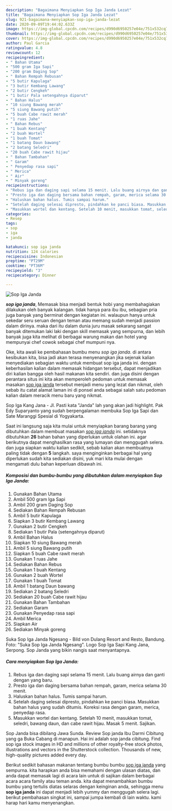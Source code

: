 ```yaml
---
description: "Bagaimana Menyiapkan Sop Iga Janda Lezat"
title: "Bagaimana Menyiapkan Sop Iga Janda Lezat"
slug: 921-bagaimana-menyiapkan-sop-iga-janda-lezat
date: 2020-09-09T19:44:02.633Z
image: https://img-global.cpcdn.com/recipes/d990d6950257e04e/751x532cq70/sop-iga-janda-foto-resep-utama.jpg
thumbnail: https://img-global.cpcdn.com/recipes/d990d6950257e04e/751x532cq70/sop-iga-janda-foto-resep-utama.jpg
cover: https://img-global.cpcdn.com/recipes/d990d6950257e04e/751x532cq70/sop-iga-janda-foto-resep-utama.jpg
author: Paul Garcia
ratingvalue: 4.8
reviewcount: 12
recipeingredient:
- " Bahan Utama"
- "500 gram Iga Sapi"
- "200 gram Daging Sop"
- " Bahan Rempah Rebusan"
- "5 butir Kapulaga"
- "3 butir Kembang Lawang"
- "2 butir Cengkeh"
- "1 butir Pala setengahnya diparut"
- " Bahan Halus"
- "10 siung Bawang merah"
- "5 siung Bawang putih"
- "5 buah Cabe rawit merah"
- "1 ruas Jahe"
- " Bahan Rebus"
- "1 buah Kentang"
- "2 buah Wortel"
- "1 buah Tomat"
- "1 batang Daun bawang"
- "2 batang Seledri"
- "20 buah Cabe rawit hijau"
- " Bahan Tambahan"
- " Garam"
- " Penyedap rasa sapi"
- " Merica"
- " Air"
- " Minyak goreng"
recipeinstructions:
- "Rebus iga dan daging sapi selama 15 menit. Lalu buang airnya dan ganti dengan yang baru."
- "Presto iga dan daging bersama bahan rempah, garam, merica selama 30 menit."
- "Haluskan bahan halus. Tumis sampai harum."
- "Setelah daging selesai dipresto, pindahkan ke panci biasa. Masukkan bahan halus yang sudah ditumis. Koreksi rasa dengan garam, merica, penyedap rasa."
- "Masukkan wortel dan kentang. Setelah 10 menit, masukkan tomat, seledri, bawang daun, dan cabe rawit hijau. Masak 5 menit. Sajikan."
categories:
- Resep
tags:
- sop
- iga
- janda

katakunci: sop iga janda 
nutrition: 124 calories
recipecuisine: Indonesian
preptime: "PT29M"
cooktime: "PT36M"
recipeyield: "3"
recipecategory: Dinner

---
```



![Sop Iga Janda](https://img-global.cpcdn.com/recipes/d990d6950257e04e/751x532cq70/sop-iga-janda-foto-resep-utama.jpg)

<b><i>sop iga janda</i></b>, Memasak bisa menjadi bentuk hobi yang membahagiakan dilakukan oleh banyak kalangan. tidak hanya para ibu ibu, sebagian pria juga banyak yang berminat dengan kegiatan ini. walaupun hanya untuk sekedar seru seruan dengan teman atau memang sudah menjadi passion dalam dirinya. maka dari itu dalam dunia juru masak sekarang sangat banyak ditemukan laki laki dengan skill memasak yang sempurna, dan lebih banyak juga kita melihat di berbagai warung makan dan hotel yang mempunyai chef cowok sebagai chef mumpuni nya.

Oke, kita awali ke pembahasan bumbu menu <i>sop iga janda</i>. di antara kesibukan kita, bisa jadi akan terasa menyenangkan jika sejenak kalian menyediakan sebagian waktu untuk membuat sop iga janda ini. dengan keberhasilan kalian dalam memasak hidangan tersebut, dapat menjadikan diri kalian bangga oleh hasil makanan kita sendiri. dan juga disini dengan perantara situs ini kita akan memperoleh pedoman untuk memasak masakan <u>sop iga janda</u> tersebut menjadi menu yang lezat dan nikmat, oleh sebab itu catat alamat laman ini di ponsel anda sebagai salah satu pedoman kalian dalam meracik menu baru yang nikmat.

Sop Iga Kang Jana - Jl. Pasti kata &#34;Janda&#34; lah yang akan jadi highlight. Pak Edy Suparyanto yang sudah berpengalaman membuka Sop Iga Sapi dan Sate Maranggi Spesial di Yogyakarta.


Saat ini langsung saja kita mulai untuk menyiapkan barang barang yang dibutuhkan dalam membuat masakan <u><i>sop iga janda</i></u> ini. setidaknya dibutuhkan <b>26</b> bahan bahan yang diperlukan untuk olahan ini. agar berikutnya dapat menghasilkan rasa yang lumayan dan menggugah selera. dan juga siapkan waktu kalian sedikit, sebab kalian akan membuatnya paling tidak dengan <b>5</b> langkah. saya menginginkan berbagai hal yang diperlukan sudah kita sediakan disini, yuk mari kita mulai dengan mengamati dulu bahan keperluan dibawah ini.

<!--inarticleads1-->

##### Komposisi dan bumbu-bumbu yang dibutuhkan dalam menyiapkan Sop Iga Janda:

1. Gunakan  Bahan Utama
1. Ambil 500 gram Iga Sapi
1. Ambil 200 gram Daging Sop
1. Sediakan  Bahan Rempah Rebusan
1. Ambil 5 butir Kapulaga
1. Siapkan 3 butir Kembang Lawang
1. Gunakan 2 butir Cengkeh
1. Sediakan 1 butir Pala (setengahnya diparut)
1. Ambil  Bahan Halus
1. Siapkan 10 siung Bawang merah
1. Ambil 5 siung Bawang putih
1. Siapkan 5 buah Cabe rawit merah
1. Gunakan 1 ruas Jahe
1. Sediakan  Bahan Rebus
1. Gunakan 1 buah Kentang
1. Gunakan 2 buah Wortel
1. Gunakan 1 buah Tomat
1. Ambil 1 batang Daun bawang
1. Sediakan 2 batang Seledri
1. Sediakan 20 buah Cabe rawit hijau
1. Gunakan  Bahan Tambahan
1. Sediakan  Garam
1. Gunakan  Penyedap rasa sapi
1. Ambil  Merica
1. Siapkan  Air
1. Sediakan  Minyak goreng


Suka Sop Iga Janda Ngesang - Bild von Dulang Resort and Resto, Bandung. Foto: &#34;Suka Sop Iga Janda Ngesang&#34;. Logo Sop Iga Sapi Kang Jana, Serpong. Sop Janda yang bikin nangis saat menyantapnya. 

<!--inarticleads2-->

##### Cara menyiapkan Sop Iga Janda:

1. Rebus iga dan daging sapi selama 15 menit. Lalu buang airnya dan ganti dengan yang baru.
1. Presto iga dan daging bersama bahan rempah, garam, merica selama 30 menit.
1. Haluskan bahan halus. Tumis sampai harum.
1. Setelah daging selesai dipresto, pindahkan ke panci biasa. Masukkan bahan halus yang sudah ditumis. Koreksi rasa dengan garam, merica, penyedap rasa.
1. Masukkan wortel dan kentang. Setelah 10 menit, masukkan tomat, seledri, bawang daun, dan cabe rawit hijau. Masak 5 menit. Sajikan.


Sop Janda bisa dibilang Jawa Sunda. Review Sop janda Ibu Darmi Cibitung yang ga Buka Cabang di manapun. Hai ini adalah sop janda cibitung. Find sop iga stock images in HD and millions of other royalty-free stock photos, illustrations and vectors in the Shutterstock collection. Thousands of new, high-quality pictures added every day. 

Berikut sedikit bahasan makanan tentang bumbu bumbu <u>sop iga janda</u> yang sempurna. kita harapkan anda bisa memahami dengan ulasan diatas, dan anda dapat memasak lagi di acara lain untuk di sajikan dalam berbagai acara acara family atau teman anda. kita dapat menambahkan bumbu bumbu yang tertulis diatas selaras dengan keinginan anda, sehingga menu <b>sop iga janda</b> ini dapat menjadi lebih yummy dan menggugah selera lagi. berikut pembahasan singkat ini, sampai jumpa kembali di lain waktu. kami harap hari kamu menyenangkan.
